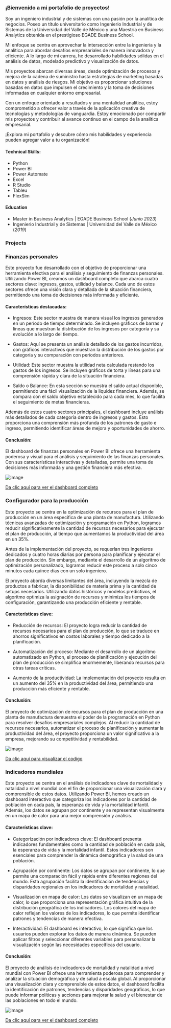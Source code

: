 ### ¡Bienvenido a mi portafolio de proyectos! 
Soy un ingeniero industrial y de sistemas con una pasión por la analítica de negocios. Poseo un título universitario como Ingenierio Industrial y de Sistemas de la Universidad del Valle de México y una Maestría en Business Analytics obtenida en el prestigioso EGADE Business School.

Mi enfoque se centra en aprovechar la intersección entre la ingeniería y la analítica para abordar desafíos empresariales de manera innovadora y eficiente. A lo largo de mi carrera, he desarrollado habilidades sólidas en el análisis de datos, modelado predictivo y visualización de datos.

Mis proyectos abarcan diversas áreas, desde optimización de procesos y mejora de la cadena de suministro hasta estrategias de marketing basadas en datos y análisis de riesgos. Mi objetivo es proporcionar soluciones basadas en datos que impulsen el crecimiento y la toma de decisiones informadas en cualquier entorno empresarial.

Con un enfoque orientado a resultados y una mentalidad analítica, estoy comprometido a ofrecer valor a través de la aplicación creativa de tecnologías y metodologías de vanguardia. Estoy emocionado por compartir mis proyectos y contribuir al avance continuo en el campo de la analítica empresarial.

¡Explora mi portafolio y descubre cómo mis habilidades y experiencia pueden agregar valor a tu organización!

#### Technical Skills:
-  Python
-  Power BI
-  Power Automate
-  Excel
-  R Studio
-  Tableu
-  FlexSim

#### Education
- Master in Business Analytics	| EGADE Business School  (_Junio 2023_)	 			        		
- Ingenierio Industrial y de Sistemas | Universidad del Valle de México (_2019_)


### Projects

### Finanzas personales

Este proyecto fue desarrollado con el objetivo de proporcionar una herramienta efectiva para el análisis y seguimiento de finanzas personales. Utilizando Power BI, creamos un dashboard completo que abarca cuatro sectores clave: ingresos, gastos, utilidad y balance. Cada uno de estos sectores ofrece una visión clara y detallada de la situación financiera, permitiendo una toma de decisiones más informada y eficiente.

#### Características destacadas:

- Ingresos: Este sector muestra de manera visual los ingresos generados en un período de tiempo determinado. Se incluyen gráficos de barras y líneas que muestran la distribución de los ingresos por categoría y su evolución a lo largo del tiempo.

- Gastos: Aquí se presenta un análisis detallado de los gastos incurridos, con gráficos interactivos que muestran la distribución de los gastos por categoría y su comparación con períodos anteriores.

- Utilidad: Este sector muestra la utilidad neta calculada restando los gastos de los ingresos. Se incluyen gráficos de torta y líneas para una comprensión rápida y clara de la situación financiera.

- Saldo o Balance: En esta sección se muestra el saldo actual disponible, permitiendo una fácil visualización de la liquidez financiera. Además, se compara con el saldo objetivo establecido para cada mes, lo que facilita el seguimiento de metas financieras.

Además de estos cuatro sectores principales, el dashboard incluye análisis más detallados de cada categoría dentro de ingresos y gastos. Esto proporciona una comprensión más profunda de los patrones de gasto e ingreso, permitiendo identificar áreas de mejora y oportunidades de ahorro.

#### Conclusión:

El dashboard de finanzas personales en Power BI ofrece una herramienta poderosa y visual para el análisis y seguimiento de las finanzas personales. Con sus características interactivas y detalladas, permite una toma de decisiones más informada y una gestión financiera más efectiva. 

![image](https://github.com/Caavalos/CA-Portfolio/assets/102110326/a7b7f713-f84c-478b-b00b-78106e2565a6)

[Da clic aquí para ver el dashboard completo](assets/Finanzas.pdf)

### Configurador para la producción

Este proyecto se centra en la optimización de recursos para el plan de producción en un área específica de una planta de manufactura. Utilizando técnicas avanzadas de optimización y programación en Python, logramos reducir significativamente la cantidad de recursos necesarios para ejecutar el plan de producción, al tiempo que aumentamos la productividad del área en un 35%.

Antes de la implementación del proyecto, se requerían tres ingenieros dedicados y cuatro horas diarias por persona para planificar y ejecutar el plan de producción. Sin embargo, mediante el desarrollo de un algoritmo de optimización personalizado, logramos reducir este proceso a solo cinco minutos cada quince días con un solo ingeniero.

El proyecto aborda diversas limitantes del área, incluyendo la mezcla de productos a fabricar, la disponibilidad de materia prima y la cantidad de setups necesarios. Utilizando datos históricos y modelos predictivos, el algoritmo optimiza la asignación de recursos y minimiza los tiempos de configuración, garantizando una producción eficiente y rentable.

#### Características clave:

- Reducción de recursos: El proyecto logra reducir la cantidad de recursos necesarios para el plan de producción, lo que se traduce en ahorros significativos en costos laborales y tiempo dedicado a la planificación.

- Automatización del proceso: Mediante el desarrollo de un algoritmo automatizado en Python, el proceso de planificación y ejecución del plan de producción se simplifica enormemente, liberando recursos para otras tareas críticas.

- Aumento de la productividad: La implementación del proyecto resulta en un aumento del 35% en la productividad del área, permitiendo una producción más eficiente y rentable.

#### Conclusión:

El proyecto de optimización de recursos para el plan de producción en una planta de manufactura demuestra el poder de la programación en Python para resolver desafíos empresariales complejos. Al reducir la cantidad de recursos necesarios, automatizar el proceso de planificación y aumentar la productividad del área, el proyecto proporciona un valor significativo a la empresa, mejorando su competitividad y rentabilidad.

![image](https://github.com/Caavalos/CA-Portfolio/assets/102110326/1d7e12f7-507f-4d20-8273-4aa201dfdd8c)

[Da clic aquí para visualizar el codigo](assets/CSPConfigurator.ipynb)

### Indicadores mundiales

Este proyecto se centra en el análisis de indicadores clave de mortalidad y natalidad a nivel mundial con el fin de proporcionar una visualización clara y comprensible de estos datos. Utilizando Power BI, hemos creado un dashboard interactivo que categoriza los indicadores por la cantidad de población en cada país, la esperanza de vida y la mortalidad infantil. Además, los datos se agrupan por continente y se representan visualmente en un mapa de calor para una mejor comprensión y análisis.

#### Características clave:

- Categorización por indicadores clave: El dashboard presenta indicadores fundamentales como la cantidad de población en cada país, la esperanza de vida y la mortalidad infantil. Estos indicadores son esenciales para comprender la dinámica demográfica y la salud de una población.

- Agrupación por continente: Los datos se agrupan por continente, lo que permite una comparación fácil y rápida entre diferentes regiones del mundo. Esta agrupación facilita la identificación de tendencias y disparidades regionales en los indicadores de mortalidad y natalidad.

- Visualización en mapa de calor: Los datos se visualizan en un mapa de calor, lo que proporciona una representación gráfica intuitiva de la distribución geográfica de los indicadores. Los colores del mapa de calor reflejan los valores de los indicadores, lo que permite identificar patrones y tendencias de manera efectiva.

- Interactividad: El dashboard es interactivo, lo que significa que los usuarios pueden explorar los datos de manera dinámica. Se pueden aplicar filtros y seleccionar diferentes variables para personalizar la visualización según las necesidades específicas del usuario.

#### Conclusión:

El proyecto de análisis de indicadores de mortalidad y natalidad a nivel mundial con Power BI ofrece una herramienta poderosa para comprender y analizar la situación demográfica y de salud a escala global. Al proporcionar una visualización clara y comprensible de estos datos, el dashboard facilita la identificación de patrones, tendencias y disparidades geográficas, lo que puede informar políticas y acciones para mejorar la salud y el bienestar de las poblaciones en todo el mundo.

![image](https://github.com/Caavalos/CA-Portfolio/assets/102110326/0dcff276-a1ba-4363-9cad-3feabbaa1b36)

[Da clic aquí para ver el dashboard completo](assets/Indicadoresmundiales.pdf)

